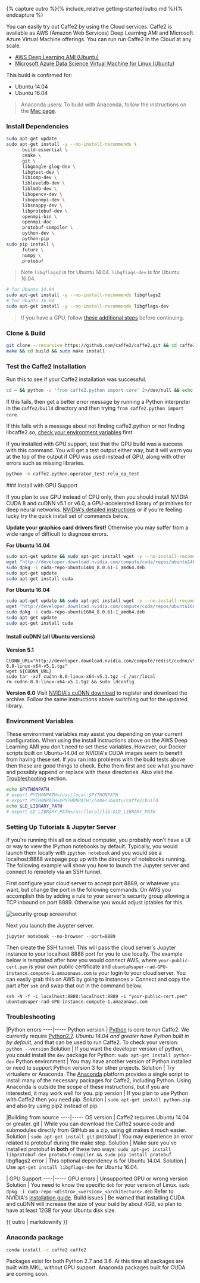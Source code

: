 {% capture outro %}{% include_relative getting-started/outro.md %}{% endcapture %}

<block class="ubuntu cloud" />
You can easily try out Caffe2 by using the Cloud services. Caffe2 is available as AWS (Amazon Web Services) Deep Learning AMI and Microsoft Azure Virtual Machine offerings. You can run run Caffe2 in the Cloud at any scale.

* [AWS Deep Learning AMI (Ubuntu)](https://aws.amazon.com/marketplace/pp/B06VSPXKDX?qid=1489099515180&sr=0-6&ref_=srh_res_product_title)
* [Microsoft Azure Data Science Virtual Machine for Linux (Ubuntu)](https://azuremarketplace.microsoft.com/en-us/marketplace/apps/microsoft-ads.linux-data-science-vm-ubuntu?tab=Overview)

<block class="ubuntu compile" />

This build is confirmed for:

* Ubuntu 14.04
* Ubuntu 16.04

> Anaconda users: To build with Anaconda, follow the instructions on the [Mac page](https://caffe2.ai/docs/getting-started.html?platform=mac&configuration=compile#anaconda-install-path).

### Install Dependencies

```bash
sudo apt-get update
sudo apt-get install -y --no-install-recommends \
      build-essential \
      cmake \
      git \
      libgoogle-glog-dev \
      libgtest-dev \
      libiomp-dev \
      libleveldb-dev \
      liblmdb-dev \
      libopencv-dev \
      libopenmpi-dev \
      libsnappy-dev \
      libprotobuf-dev \
      openmpi-bin \
      openmpi-doc
      protobuf-compiler \
      python-dev \
      python-pip                          
sudo pip install \
      future \
      numpy \
      protobuf
```

> Note `libgflags2` is for Ubuntu 14.04. `libgflags-dev` is for Ubuntu 16.04.

```bash
# for Ubuntu 14.04
sudo apt-get install -y --no-install-recommends libgflags2
# for Ubuntu 16.04
sudo apt-get install -y --no-install-recommends libgflags-dev
```

> If you have a GPU, follow [these additional steps](#install-with-gpu-support) before continuing.

### Clone & Build

```bash
git clone --recursive https://github.com/caffe2/caffe2.git && cd caffe2
make && cd build && sudo make install
```

### Test the Caffe2 Installation
Run this to see if your Caffe2 installation was successful. 

```bash
cd ~ && python -c 'from caffe2.python import core' 2>/dev/null && echo "Success" || echo "Failure"
```

If this fails, then get a better error message by running a Python interpreter in the `caffe2/build` directory and then trying `from caffe2.python import core`.

If this fails with a message about not finding caffe2.python or not finding libcaffe2.so, [check your environment variables](#environment-variables) first.

If you installed with GPU support, test that the GPU build was a success with this command. You will get a test output either way, but it will warn you at the top of the output if CPU was used instead of GPU, along with other errors such as missing libraries.

```bash
python -m caffe2.python.operator_test.relu_op_test
```

<block class="ubuntu compile" />
### Install with GPU Support

If you plan to use GPU instead of CPU only, then you should install NVIDIA CUDA 8 and cuDNN v5.1 or v6.0, a GPU-accelerated library of primitives for deep neural networks.
[NVIDIA's detailed instructions](http://docs.nvidia.com/cuda/cuda-installation-guide-linux/index.html#ubuntu-installation) or if you're feeling lucky try the quick install set of commands below.

**Update your graphics card drivers first!** Otherwise you may suffer from a wide range of difficult to diagnose errors.

**For Ubuntu 14.04**

```bash
sudo apt-get update && sudo apt-get install wget -y --no-install-recommends
wget "http://developer.download.nvidia.com/compute/cuda/repos/ubuntu1404/x86_64/cuda-repo-ubuntu1404_8.0.61-1_amd64.deb"
sudo dpkg -i cuda-repo-ubuntu1404_8.0.61-1_amd64.deb
sudo apt-get update
sudo apt-get install cuda
```

**For Ubuntu 16.04**

```bash
sudo apt-get update && sudo apt-get install wget -y --no-install-recommends
wget "http://developer.download.nvidia.com/compute/cuda/repos/ubuntu1604/x86_64/cuda-repo-ubuntu1604_8.0.61-1_amd64.deb"
sudo dpkg -i cuda-repo-ubuntu1604_8.0.61-1_amd64.deb
sudo apt-get update
sudo apt-get install cuda
```

#### Install cuDNN (all Ubuntu versions)

**Version 5.1**
```
CUDNN_URL="http://developer.download.nvidia.com/compute/redist/cudnn/v5.1/cudnn-8.0-linux-x64-v5.1.tgz"
wget ${CUDNN_URL}
sudo tar -xzf cudnn-8.0-linux-x64-v5.1.tgz -C /usr/local
rm cudnn-8.0-linux-x64-v5.1.tgz && sudo ldconfig
```

**Version 6.0**
Visit [NVIDIA's cuDNN download](https://developer.nvidia.com/rdp/cudnn-download) to register and download the archive. Follow the same instructions above switching out for the updated library.

### Environment Variables

These environment variables may assist you depending on your current configuration. When using the install instructions above on the AWS Deep Learning AMI you don't need to set these variables. However, our Docker scripts built on Ubuntu-14.04 or NVIDIA's CUDA images seem to benefit from having these set. If you ran into problems with the build tests above then these are good things to check. Echo them first and see what you have and possibly append or replace with these directories. Also visit the [Troubleshooting](getting-started.html#troubleshooting) section.

```bash
echo $PYTHONPATH
# export PYTHONPATH=/usr/local:$PYTHONPATH
# export PYTHONPATH=$PYTHONPATH:/home/ubuntu/caffe2/build
echo $LD_LIBRARY_PATH
# export LD_LIBRARY_PATH=/usr/local/lib:$LD_LIBRARY_PATH
```

### Setting Up Tutorials & Jupyter Server

If you're running this all on a cloud computer, you probably won't have a UI or way to view the IPython notebooks by default. Typically, you would launch them locally with `ipython notebook` and you would see a localhost:8888 webpage pop up with the directory of notebooks running. The following example will show you how to launch the Jupyter server and connect to remotely via an SSH tunnel.

First configure your cloud server to accept port 8889, or whatever you want, but change the port in the following commands. On AWS you accomplish this by adding a rule to your server's security group allowing a TCP inbound on port 8889. Otherwise you would adjust iptables for this.

![security group screenshot](../static/images/security-group-jupyter.png)

Next you launch the Juypter server.

```
jupyter notebook --no-browser --port=8889
```

Then create the SSH tunnel. This will pass the cloud server's Jupyter instance to your localhost 8888 port for you to use locally. The example below is templated after how you would connect AWS, where `your-public-cert.pem` is your own public certificate and `ubuntu@super-rad-GPU-instance.compute-1.amazonaws.com` is your login to your cloud server. You can easily grab this on AWS by going to Instances > Connect and copy the part after `ssh` and swap that out in the command below.

```
ssh -N -f -L localhost:8888:localhost:8889 -i "your-public-cert.pem" ubuntu@super-rad-GPU-instance.compute-1.amazonaws.com
```

### Troubleshooting

|Python errors
----|-----
Python version | [Python](https://www.python.org/) is core to run Caffe2. We currently require [Python2.7](https://www.python.org/download/releases/2.7/). *Ubuntu 14.04 and greater have Python built in by default*, and that can be used to run Caffe2. To check your version: `python --version`
Solution | If you want the developer version of python, you could install the `dev` package for Python: `sudo apt-get install python-dev`
Python environment | You may have another version of Python installed or need to support Python version 3 for other projects.
Solution | Try virtualenv or Anaconda. The [Anaconda](https://www.continuum.io/downloads) platform provides a single script to install many of the necessary packages for Caffe2, including Python. Using Anaconda is outside the scope of these instructions, but if you are interested, it may work well for you.
pip version | If you plan to use Python with Caffe2 then you need pip.
Solution | `sudo apt-get install python-pip` and also try using pip2 instead of pip.

|Building from source
----|-----
OS version | Caffe2 requires Ubuntu 14.04 or greater.
git | While you can download the Caffe2 source code and submodules directly from GitHub as a zip, using git makes it much easier.
Solution | `sudo apt-get install git`
protobuf | You may experience an error related to protobuf during the make step.
Solution | Make sure you've installed protobuf in **both** of these two ways: `sudo apt-get install libprotobuf-dev protobuf-compiler && sudo pip install protobuf`
libgflags2 error | This optional dependency is for Ubuntu 14.04.
Solution | Use `apt-get install libgflags-dev` for Ubuntu 16.04.

| GPU Support
----|-----
GPU errors | Unsupported GPU or wrong version
Solution | You need to know the specific `deb` for your version of Linux. `sudo dpkg -i cuda-repo-<distro>_<version>_<architecture>.deb` Refer to NVIDIA's [installation guide](http://docs.nvidia.com/cuda/cuda-installation-guide-linux/index.html#ubuntu-installation).
Build issues | Be warned that installing CUDA and cuDNN will increase the size of your build by about 4GB, so plan to have at least 12GB for your Ubuntu disk size.

{{ outro | markdownify }}

<block class="ubuntu prebuilt" />

### Anaconda package

```bash
conda install -c caffe2 caffe2
```

Packages exist for both Python 2.7 and 3.6. At this time all packages are built with MKL, without GPU support. Anaconda packages built for CUDA are coming soon.

<block class="ubuntu docker" />

<block class="ubuntu cloud" />
